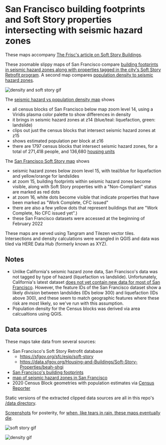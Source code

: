 # San Francisco building footprints and Soft Story properties intersecting with seismic hazard zones

These maps accompany [The Frisc's article on Soft Story Buildings](https://thefrisc.com).

These zoomable slippy maps of San Francisco compare [building footprints in seismic hazard zones along with properties tagged in the city's Soft Story Retrofit program](https://burritojustice.github.io/frisc/soft_story/footprints). A second map compares [population density to seismic hazard zones](https://burritojustice.github.io/frisc/soft_story/density).

![density and soft story gif](screenshots/density_and_soft_story.gif)

The [seismic hazard vs population density map](https://burritojustice.github.io/frisc/soft_story/density) shows 
- all census blocks of San Francisco below map zoom level 14, using a Viridis plasma color palette to show differences in density
- it brings in seismic hazard zones at z14 (blue/teal: liquefaction, green: landslide)
- clips out just the census blocks that intersect seismic hazard zones at z15
- shows estimated population per block at z16
- there are 1797 census blocks that intersect seismic hazard zones, for a total of 271,418 people, and 136,680 [housing units](https://www.census.gov/quickfacts/fact/note/US/HSG010219)

The [San Francisco Soft Story map](https://burritojustice.github.io/frisc/soft_story/footprints) shows 
- seismic hazard zones below zoom level 15, with teal/blue for liquefaction and yellow/orange for landslides
- at zoom 15, building footprints within seismic hazard zones become visible, along with Soft Story properties with a "Non-Compliant" status are marked as red dots
- at zoom 16, white dots become visible that indicate properties that have been marked as "Work Complete, CFC issued"
- there are also a few yellow dots that represent buildings that are "Work Complete, No CFC issued yet".) 
- these San Francisco datasets were accessed at the beginning of February 2022

These maps are served using Tangram and Tilezen vector tiles. Intersections and density calculations were wrangled in QGIS and data was tiled via HERE Data Hub (formerly known as XYZ). 

## Notes

- Unlike California's seismic hazard zone data, San Francisco's data was not tagged by type of hazard (liquefaction vs landslide). Unfortunately, California's latest dataset [does not yet contain new data for most of San Francisco](https://maps.conservation.ca.gov/cgs/informationwarehouse/regulatorymaps/). However, the feature IDs of the San Francisco dataset show a likely division between landslides (IDs below 300) and liquefaction (IDs above 300), and these seem to match geographic features where these risk are most likely, so we've run with this assumption.
- Population density for the Census blocks was derived via area calcualtions using QGIS.


## Data sources

These maps take data from several sources:

- San Francisco's Soft Story Retrofit database
  - https://sfgov.org/sfc/esip/soft-story
  - https://data.sfgov.org/Housing-and-Buildings/Soft-Story-Properties/beah-shgi
- [San Francisco's building footprints](https://data.sfgov.org/Geographic-Locations-and-Boundaries/Building-Footprints/ynuv-fyni)
- [map of seismic hazard zones in San Francisco](https://data.sfgov.org/City-Infrastructure/San-Francisco-Seismic-Hazard-Zones/7ahv-68ap)
- 2020 Census Block geometries with population estimates via [Census Reporter](https://censusreporter.org/user_geo/3f6e12cd367089ec55787de253a4f0ec/)

Static versions of the extracted clipped data sources are all in this repo's [/data directory](https://github.com/burritojustice/frisc/tree/main/soft_story/data).

[Screenshots](https://github.com/burritojustice/frisc/tree/main/soft_story/screenshots) for posterity, for [when, like tears in rain, these maps eventually die](https://www.youtube.com/watch?v=QefqJ7YhbWQ).

![soft story gif](screenshots/soft_story_seismic_hazards.gif)

![density gif](screenshots/pop_density_census_blocks_seismic_hazards_smooth.gif)



